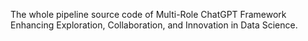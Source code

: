 The whole pipeline source code of Multi-Role ChatGPT Framework Enhancing Exploration, Collaboration, and Innovation in Data Science.
